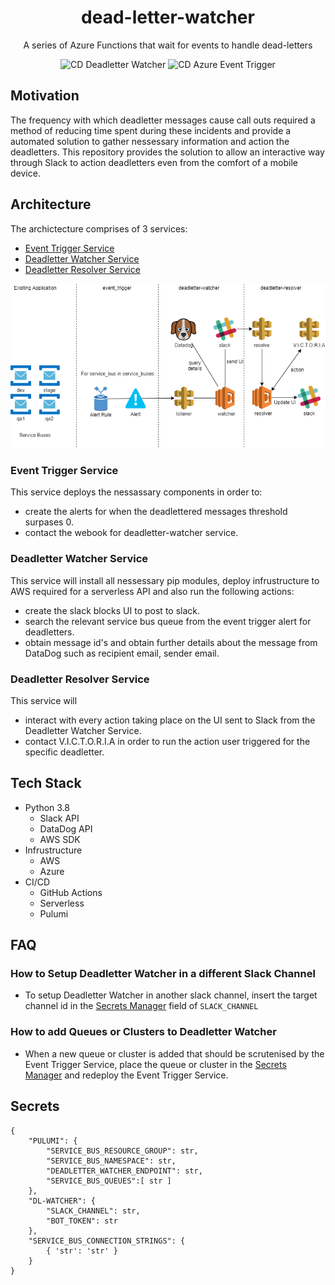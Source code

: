 <div align="center">

# dead-letter-watcher
A series of Azure Functions that wait for events to handle dead-letters

![CD Deadletter Watcher](https://github.com/glasswall-sre/dead-letter-watcher/workflows/CD%20Deadletter%20Watcher/badge.svg)
![CD Azure Event Trigger](https://github.com/glasswall-sre/dead-letter-watcher/workflows/CD%20Azure%20Event%20Trigger/badge.svg)

</div>

## Motivation
The frequency with which deadletter messages cause call outs required a method of reducing time spent during these incidents and provide a automated solution to gather nessessary information and action the deadletters.
This repository provides the solution to allow an interactive way through Slack to action deadletters even from the comfort of a mobile device. 

## Architecture
The archictecture comprises of 3 services:
- [Event Trigger Service](#event-trigger-service)
- [Deadletter Watcher Service](#deadletter-watcher-service)
- [Deadletter Resolver Service](#deadletter-resolver-service)

![](architecture.png)

### Event Trigger Service
This service deploys the nessassary components in order to:
- create the alerts for when the deadlettered messages threshold surpases 0.
- contact the webook for deadletter-watcher service.

### Deadletter Watcher Service
This service will install all nessessary pip modules, deploy infrustructure to AWS required for a serverless API and also run the following actions:
- create the slack blocks UI to post to slack.
- search the relevant service bus queue from the event trigger alert for deadletters.
- obtain message id's and obtain further details about the message from DataDog such as recipient email, sender email.

### Deadletter Resolver Service
This service will
- interact with every action taking place on the UI sent to Slack from the Deadletter Watcher Service.
- contact V.I.C.T.O.R.I.A in order to run the action user triggered for the specific deadletter.

## Tech Stack
- Python 3.8
  - Slack API
  - DataDog API
  - AWS SDK
- Infrustructure
  - AWS
  - Azure
- CI/CD
  - GitHub Actions
  - Serverless
  - Pulumi

## FAQ

### How to Setup Deadletter Watcher in a different Slack Channel
- To setup Deadletter Watcher in another slack channel, insert the target channel id in the [Secrets Manager](#secrets) field of `SLACK_CHANNEL`
### How to add Queues or Clusters to Deadletter Watcher
- When a new queue or cluster is added that should be scrutenised by the Event Trigger Service, place the queue or cluster in the [Secrets Manager](#secrets) and redeploy the Event Trigger Service.

## Secrets
```
{
    "PULUMI": {
        "SERVICE_BUS_RESOURCE_GROUP": str,
        "SERVICE_BUS_NAMESPACE": str,
        "DEADLETTER_WATCHER_ENDPOINT": str,
        "SERVICE_BUS_QUEUES":[ str ]
    },
    "DL-WATCHER": {
        "SLACK_CHANNEL": str,
        "BOT_TOKEN": str
    },
    "SERVICE_BUS_CONNECTION_STRINGS": {
        { 'str': 'str' }
    }
}
```
